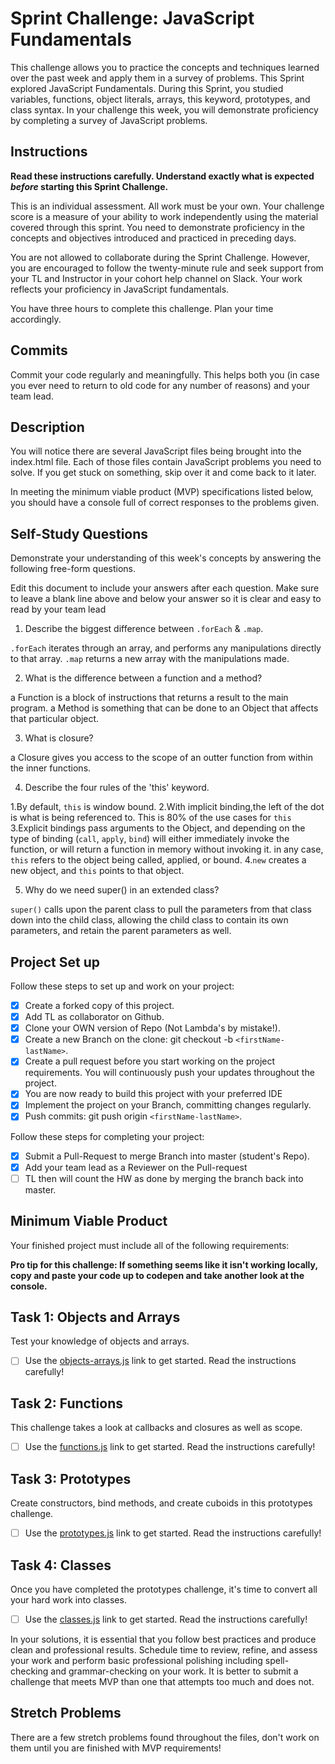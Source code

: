 # Sprint Challenge: JavaScript Fundamentals

This challenge allows you to practice the concepts and techniques learned over the past week and apply them in a survey of problems. This Sprint explored JavaScript Fundamentals. During this Sprint, you studied variables, functions, object literals, arrays, this keyword, prototypes, and class syntax. In your challenge this week, you will demonstrate proficiency by completing a survey of JavaScript problems.

## Instructions

**Read these instructions carefully. Understand exactly what is expected _before_ starting this Sprint Challenge.**

This is an individual assessment. All work must be your own. Your challenge score is a measure of your ability to work independently using the material covered through this sprint. You need to demonstrate proficiency in the concepts and objectives introduced and practiced in preceding days.

You are not allowed to collaborate during the Sprint Challenge. However, you are encouraged to follow the twenty-minute rule and seek support from your TL and Instructor in your cohort help channel on Slack. Your work reflects your proficiency in JavaScript fundamentals.

You have three hours to complete this challenge. Plan your time accordingly.

## Commits

Commit your code regularly and meaningfully. This helps both you (in case you ever need to return to old code for any number of reasons) and your team lead.

## Description

You will notice there are several JavaScript files being brought into the index.html file. Each of those files contain JavaScript problems you need to solve. If you get stuck on something, skip over it and come back to it later.

In meeting the minimum viable product (MVP) specifications listed below, you should have a console full of correct responses to the problems given.

## Self-Study Questions

Demonstrate your understanding of this week's concepts by answering the following free-form questions.

Edit this document to include your answers after each question. Make sure to leave a blank line above and below your answer so it is clear and easy to read by your team lead

1. Describe the biggest difference between `.forEach` & `.map`.

`.forEach` iterates through an array, and performs any manipulations directly to that array. `.map` returns a new array with the manipulations made.

2. What is the difference between a function and a method?

a Function is a block of instructions that returns a result to the main program. a Method is something that can be done to an Object that affects that particular object.

3. What is closure?

a Closure gives you access to the scope of an outter function from within the inner functions.

4. Describe the four rules of the 'this' keyword.

1.By default, `this` is window bound.
2.With implicit binding,the left of the dot is what is being referenced to. This is 80% of the use cases for `this`
3.Explicit bindings pass arguments to the Object, and depending on the type of binding (`call`, `apply`, `bind`) will either immediately invoke the function, or will return a function in memory without invoking it. in any case, `this` refers to the object being called, applied, or bound.
4.`new` creates a new object, and `this` points to that object.

5. Why do we need super() in an extended class?


`super()` calls upon the parent class to pull the parameters from that class down into the child class, allowing the child class to contain its own parameters, and retain the parent parameters as well.

## Project Set up

Follow these steps to set up and work on your project:

-   [x] Create a forked copy of this project.
-   [x] Add TL as collaborator on Github.
-   [x] Clone your OWN version of Repo (Not Lambda's by mistake!).
-   [x] Create a new Branch on the clone: git checkout -b `<firstName-lastName>`.
-   [x] Create a pull request before you start working on the project requirements. You will continuously push your updates throughout the project.
-   [x] You are now ready to build this project with your preferred IDE
-   [x] Implement the project on your Branch, committing changes regularly.
-   [x] Push commits: git push origin `<firstName-lastName>`.

Follow these steps for completing your project:

-   [x] Submit a Pull-Request to merge <firstName-lastName> Branch into master (student's Repo).
-   [x] Add your team lead as a Reviewer on the Pull-request
-   [ ] TL then will count the HW as done by merging the branch back into master.

## Minimum Viable Product

Your finished project must include all of the following requirements:

**Pro tip for this challenge: If something seems like it isn't working locally, copy and paste your code up to codepen and take another look at the console.**

## Task 1: Objects and Arrays

Test your knowledge of objects and arrays.

-   [ ] Use the [objects-arrays.js](challenges/objects-arrays.js) link to get started. Read the instructions carefully!

## Task 2: Functions

This challenge takes a look at callbacks and closures as well as scope.

-   [ ] Use the [functions.js](challenges/functions.js) link to get started. Read the instructions carefully!

## Task 3: Prototypes

Create constructors, bind methods, and create cuboids in this prototypes challenge.

-   [ ] Use the [prototypes.js](challenges/prototypes.js) link to get started. Read the instructions carefully!

## Task 4: Classes

Once you have completed the prototypes challenge, it's time to convert all your hard work into classes.

-   [ ] Use the [classes.js](challenges/classes.js) link to get started. Read the instructions carefully!

In your solutions, it is essential that you follow best practices and produce clean and professional results. Schedule time to review, refine, and assess your work and perform basic professional polishing including spell-checking and grammar-checking on your work. It is better to submit a challenge that meets MVP than one that attempts too much and does not.

## Stretch Problems

There are a few stretch problems found throughout the files, don't work on them until you are finished with MVP requirements!
